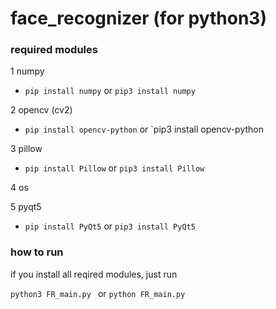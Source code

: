 # face_recognizer (for python3)

### required modules

1 numpy

- `pip install numpy` or `pip3 install numpy`

2 opencv (cv2)

- `pip install opencv-python` or `pip3 install opencv-python

3 pillow

- `pip install Pillow` or `pip3 install Pillow`


4 os

5 pyqt5

- `pip install PyQt5` or `pip3 install PyQt5`

### how to run

if you install all reqired modules,
just run

`python3 FR_main.py ` or `python FR_main.py `
